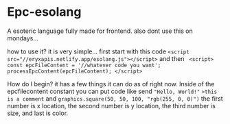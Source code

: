 # Epc-esolang
A esoteric language fully made for frontend. also dont use this on mondays...

how to use it?
it is very simple... first start with this code 
```<script src="//eryxapis.netlify.app/esolang.js"></script>```
and then ``` <script>
    const epcFileContent = '//whatever code you want';
    processEpcContent(epcFileContent);
  </script>```

How do I begin?
it has a few things it can do as of right now. Inside of the epcfilecontent constant you can put code like send ```"Hello, World!"```  ```>this is a comment``` and ```graphics.square(50, 50, 100, "rgb(255, 0, 0)")``` the first number is x location, the second number is y location, the third number is size, and last is color.
